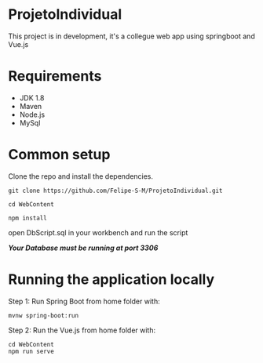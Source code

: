 # ProjetoIndividual
This project is in development, it's a collegue web app using springboot and Vue.js
# Requirements
* JDK 1.8
* Maven
* Node.js
* MySql

# Common setup
Clone the repo and install the dependencies.
```
git clone https://github.com/Felipe-S-M/ProjetoIndividual.git
```
```
cd WebContent
```
```
npm install
```
open DbScript.sql in your workbench and run the script

***Your Database must be running at port 3306***

# Running the application locally
Step 1: Run Spring Boot from home folder with:
```
mvnw spring-boot:run
```
Step 2: Run the Vue.js from home folder with:
```
cd WebContent
npm run serve
